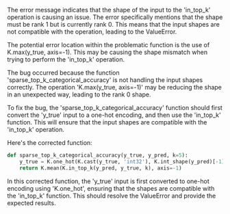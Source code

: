 The error message indicates that the shape of the input to the 'in_top_k' operation is causing an issue. The error specifically mentions that the shape must be rank 1 but is currently rank 0. This means that the input shapes are not compatible with the operation, leading to the ValueError.

The potential error location within the problematic function is the use of K.max(y_true, axis=-1). This may be causing the shape mismatch when trying to perform the 'in_top_k' operation.

The bug occurred because the function 'sparse_top_k_categorical_accuracy' is not handling the input shapes correctly. The operation 'K.max(y_true, axis=-1)' may be reducing the shape in an unexpected way, leading to the rank 0 shape.

To fix the bug, the 'sparse_top_k_categorical_accuracy' function should first convert the 'y_true' input to a one-hot encoding, and then use the 'in_top_k' function. This will ensure that the input shapes are compatible with the 'in_top_k' operation.

Here's the corrected function:

```python
def sparse_top_k_categorical_accuracy(y_true, y_pred, k=5):
    y_true = K.one_hot(K.cast(y_true, 'int32'), K.int_shape(y_pred)[-1])
    return K.mean(K.in_top_k(y_pred, y_true, k), axis=-1)
```

In this corrected function, the 'y_true' input is first converted to one-hot encoding using 'K.one_hot', ensuring that the shapes are compatible with the 'in_top_k' function. This should resolve the ValueError and provide the expected results.